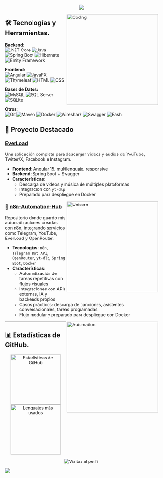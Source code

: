 <p align="center">
  <a href="https://github.com/DenverCoder1/readme-typing-svg">
    <img src="https://readme-typing-svg.herokuapp.com?font=Time+New+Roman&color=cyan&size=25&center=true&vCenter=true&width=600&height=100&lines=Hola,+Soy+Xián+Durán!;Junior+Software+Developer">
  </a>
</p>

<img align="right" alt="Coding" width="300" src="https://cdn.dribbble.com/users/1277312/screenshots/14733298/media/39b1045e593737587dd60e42c8422d1f.gif">

## 🛠 Tecnologías y Herramientas.

**Backend:**  
![.NET Core](https://img.shields.io/badge/.NET%20Core-512BD4?style=for-the-badge&logo=.net&logoColor=white) ![Java](https://img.shields.io/badge/Java-007396?style=for-the-badge&logo=java&logoColor=white) ![Spring Boot](https://img.shields.io/badge/Spring%20Boot-6DB33F?style=for-the-badge&logo=spring&logoColor=white) ![Hibernate](https://img.shields.io/badge/Hibernate-59666C?style=for-the-badge&logo=hibernate&logoColor=white) ![Entity Framework](https://img.shields.io/badge/Entity%20Framework-512BD4?style=for-the-badge&logo=.net&logoColor=white)

**Frontend:**  
![Angular](https://img.shields.io/badge/Angular-DD0031?style=for-the-badge&logo=angular&logoColor=white) ![JavaFX](https://img.shields.io/badge/JavaFX-FF7800?style=for-the-badge&logo=java&logoColor=white) ![Thymeleaf](https://img.shields.io/badge/Thymeleaf-005F0F?style=for-the-badge&logo=thymeleaf&logoColor=white) ![HTML](https://img.shields.io/badge/HTML-E34F26?style=for-the-badge&logo=html5&logoColor=white) ![CSS](https://img.shields.io/badge/CSS-1572B6?style=for-the-badge&logo=css3&logoColor=white)

**Bases de Datos:**  
![MySQL](https://img.shields.io/badge/MySQL-4479A1?style=for-the-badge&logo=mysql&logoColor=white) ![SQL Server](https://img.shields.io/badge/SQL%20Server-CC2927?style=for-the-badge&logo=microsoft-sql-server&logoColor=white) ![SQLite](https://img.shields.io/badge/SQLite-003B57?style=for-the-badge&logo=sqlite&logoColor=white)

**Otros:**  
![Git](https://img.shields.io/badge/Git-F05032?style=for-the-badge&logo=git&logoColor=white) ![Maven](https://img.shields.io/badge/Maven-C71A36?style=for-the-badge&logo=apache-maven&logoColor=white) ![Docker](https://img.shields.io/badge/Docker-2496ED?style=for-the-badge&logo=docker&logoColor=white) ![Wireshark](https://img.shields.io/badge/Wireshark-1679A7?style=for-the-badge&logo=wireshark&logoColor=white) ![Swagger](https://img.shields.io/badge/Swagger-85EA2D?style=for-the-badge&logo=swagger&logoColor=black) ![Bash](https://img.shields.io/badge/Bash-4EAA25?style=for-the-badge&logo=gnu-bash&logoColor=white)

## 🚀 Proyecto Destacado

### [EverLoad](https://github.com/xianDT01/everload)
Una aplicación completa para descargar vídeos y audios de YouTube, Twitter/X, Facebook e Instagram.

- **Frontend**: Angular 15, multilenguaje, responsive
- **Backend**: Spring Boot + Swagger
- **Características**:
  - Descarga de vídeos y música de múltiples plataformas
  - Integración con `yt-dlp`
  - Preparado para despliegue en Docker

<img align="right" width=300px alt="Unicorn" src="https://c.tenor.com/GN73MKBawZYAAAAi/busy-cute.gif" />

### 🔁 [n8n-Automation-Hub](https://github.com/xianDT01/n8n-automation-hub)

Repositorio donde guardo mis automatizaciones creadas con [n8n](https://n8n.io/), integrando servicios como Telegram, YouTube, EverLoad y OpenRouter.

- **Tecnologías**: `n8n`, `Telegram Bot API`, `OpenRouter`, `yt-dlp`, `Spring Boot`, `Docker`
- **Características**:
  - Automatización de tareas repetitivas con flujos visuales
  - Integraciones con APIs externas, IA y backends propios
  - Casos prácticos: descarga de canciones, asistentes conversacionales, tareas programadas
  - Flujo modular y preparado para despliegue con Docker

<img align="right" width=300px alt="Automation" src="https://media.giphy.com/media/v1.Y2lkPTc5MGI3NjExdDY4azA5Z3phM2djMWdxeXhzNnRtdmt0aW1yc3U4bGZhdnN3NnljYSZlcD12MV9naWZzX3NlYXJjaCZjdD1n/Ll22OhMLAlVDb8UQWe/giphy.gif" />

---

## 📊 Estadísticas de GitHub.

<p align="center">
  <img src="https://github-readme-stats.vercel.app/api?username=xianDT01&show_icons=true&theme=radical" alt="Estadísticas de GitHub" height="165" />
  <img src="https://github-readme-stats.vercel.app/api/top-langs/?username=xianDT01&layout=compact&theme=radical" alt="Lenguajes más usados" height="165" />
</p>

<p align="center">
  <img src="https://komarev.com/ghpvc/?username=xianDT01&color=blueviolet" alt="Visitas al perfil" />
</p>


![](https://komarev.com/ghpvc/?username=xianDT01&color=blueviolet)
